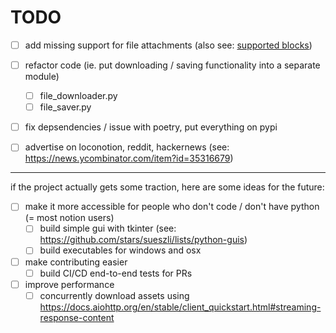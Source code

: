 # TODO

- [ ] add missing support for file attachments (also see: [supported blocks](supported%20blocks.md))

- [ ] refactor code (ie. put downloading / saving functionality into a separate module)
  - [ ] file_downloader.py
  - [ ] file_saver.py

- [ ] fix depsendencies / issue with poetry, put everything on pypi

- [ ] advertise on loconotion, reddit, hackernews (see: https://news.ycombinator.com/item?id=35316679)

---

if the project actually gets some traction, here are some ideas for the future:

- [ ] make it more accessible for people who don't code / don't have python (= most notion users) 
  - [ ] build simple gui with tkinter (see: https://github.com/stars/sueszli/lists/python-guis)
  - [ ] build executables for windows and osx

- [ ] make contributing easier
  - [ ] build CI/CD end-to-end tests for PRs

- [ ] improve performance
  - [ ] concurrently download assets using https://docs.aiohttp.org/en/stable/client_quickstart.html#streaming-response-content
